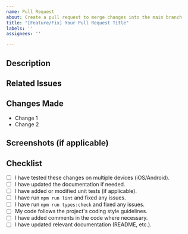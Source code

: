 ```yaml
---
name: Pull Request
about: Create a pull request to merge changes into the main branch
title: "[Feature/Fix] Your Pull Request Title"
labels: ''
assignees: ''

---
```


## Description

<!-- Provide a brief description of your changes and their purpose. -->

## Related Issues

<!-- Reference any related issues using the GitHub issue number, e.g., #123 -->

## Changes Made

<!-- List the changes you made, including new features, enhancements, bug fixes, etc. -->

- Change 1
- Change 2

## Screenshots (if applicable)

<!-- Add screenshots or animated GIFs to demonstrate your changes (if applicable) -->

## Checklist

- [ ] I have tested these changes on multiple devices (iOS/Android).
- [ ] I have updated the documentation if needed.
- [ ] I have added or modified unit tests (if applicable).
- [ ] I have run `npm run lint` and fixed any issues.
- [ ] I have run `npm run types:check` and fixed any issues.
- [ ] My code follows the project's coding style guidelines.
- [ ] I have added comments in the code where necessary.
- [ ] I have updated relevant documentation (README, etc.).
